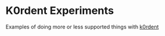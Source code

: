 # K0rdent Experiments

Examples of doing more or less supported things with [k0rdent](https://github.com/k0rdent/kcm)
